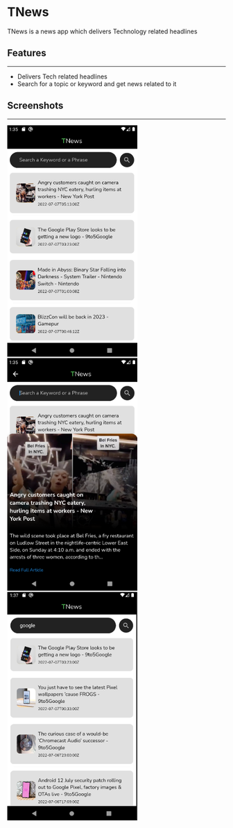 # **TNews**

TNews is a news app which delivers Technology related headlines
## Features

---
- Delivers Tech related headlines
- Search for a topic or keyword and get news related to it

## Screenshots

---

<p>
<img src="screenshots/1.png" width="300"/> <img src="screenshots/2.png" width="300"/>
<img src="screenshots/3.png" width="300"> 


</p>